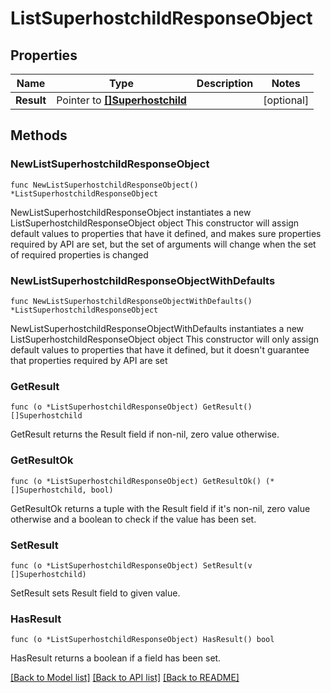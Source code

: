 # ListSuperhostchildResponseObject

## Properties

Name | Type | Description | Notes
------------ | ------------- | ------------- | -------------
**Result** | Pointer to [**[]Superhostchild**](Superhostchild.md) |  | [optional] 

## Methods

### NewListSuperhostchildResponseObject

`func NewListSuperhostchildResponseObject() *ListSuperhostchildResponseObject`

NewListSuperhostchildResponseObject instantiates a new ListSuperhostchildResponseObject object
This constructor will assign default values to properties that have it defined,
and makes sure properties required by API are set, but the set of arguments
will change when the set of required properties is changed

### NewListSuperhostchildResponseObjectWithDefaults

`func NewListSuperhostchildResponseObjectWithDefaults() *ListSuperhostchildResponseObject`

NewListSuperhostchildResponseObjectWithDefaults instantiates a new ListSuperhostchildResponseObject object
This constructor will only assign default values to properties that have it defined,
but it doesn't guarantee that properties required by API are set

### GetResult

`func (o *ListSuperhostchildResponseObject) GetResult() []Superhostchild`

GetResult returns the Result field if non-nil, zero value otherwise.

### GetResultOk

`func (o *ListSuperhostchildResponseObject) GetResultOk() (*[]Superhostchild, bool)`

GetResultOk returns a tuple with the Result field if it's non-nil, zero value otherwise
and a boolean to check if the value has been set.

### SetResult

`func (o *ListSuperhostchildResponseObject) SetResult(v []Superhostchild)`

SetResult sets Result field to given value.

### HasResult

`func (o *ListSuperhostchildResponseObject) HasResult() bool`

HasResult returns a boolean if a field has been set.


[[Back to Model list]](../README.md#documentation-for-models) [[Back to API list]](../README.md#documentation-for-api-endpoints) [[Back to README]](../README.md)


